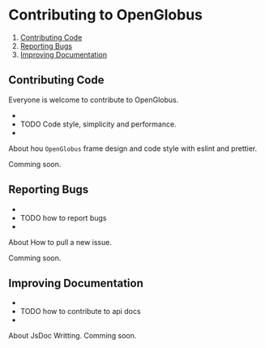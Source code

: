 Contributing to OpenGlobus
==========================

1. [Contributing Code](#contributing-code)
2. [Reporting Bugs](#reporting-bugs)
3. [Improving Documentation](#improving-documentation)

## Contributing Code

Everyone is welcome to contribute to OpenGlobus.

+
+ TODO Code style, simplicity and performance.
+

About hou `OpenGlobus` frame design and code style with eslint and prettier.

Comming soon.

## Reporting Bugs

+
+ TODO how to report bugs
+

About How to pull a new issue.

Comming soon.

## Improving Documentation

+
+ TODO how to contribute to api docs
+

About JsDoc Writting. Comming soon.